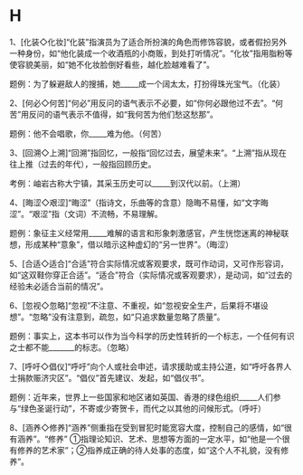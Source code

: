 # H

1、\[化装◇化妆\]“化装”指演员为了适合所扮演的角色而修饰容貌，或者假扮另外一种身份，如“他化装成一个收酒瓶的小商贩，到处打听情况”。“化妆”指用脂粉等使容貌美丽，如“她不化妆脸倒好看些，越化脸越难看了”。

题例：为了躲避敌人的搜捕，她\_\_\_\_\_成一个阔太太，打扮得珠光宝气。（化装）

2、\[何必◇何苦\]“何必”用反问的语气表示不必要，如“你何必跟他过不去”。“何苦”用反问的语气表示不值得，如“我何苦为他们愁这愁那”。

题例：他不会唱歌，你\_\_\_\_\_难为他。（何苦）

3、\[回溯◇上溯\]“回溯”指回忆，一般指“回忆过去，展望未来”。“上溯”指从现在往上推（过去的年代），一般指回顾历史。

考例：岫岩古称大宁镇，其采玉历史可以\_\_\_\_\_到汉代以前。（上溯）

4、\[晦涩◇艰涩\]“晦涩”（指诗文，乐曲等的含意）隐晦不易懂，如“文字晦涩”。“艰涩”指（文词）不流畅，不易理解。

题例：象征主义经常用\_\_\_\_\_难解的语言和形象刺激感官，产生恍惚迷离的神秘联想，形成某种“意象”，借以暗示这种虚幻的“另一世界”。（晦涩）

5、\[合适◇适合\]“合适”符合实际情况或客观要求，既可作动词，又可作形容词，如“这双鞋你穿正合适”。“适合”符合（实际情况或客观要求），是动词，如“过去的经验未必适合当前的情况”。

6、\[忽视◇忽略\]“忽视”不注意、不重视，如“忽视安全生产，后果将不堪设想”。“忽略”没有注意到，疏忽，如“只追求数量忽略了质量”。

题例：事实上，这本书可以作为当今科学的历史性转折的一个标志，一个任何有识之士都不能\_\_\_\_\_\_\_的标志。（忽略）

7、\[呼吁◇倡仪\]“呼吁”向个人或社会申述，请求援助或主持公道，如“呼吁各界人士捐款赈济灾区”。“倡仪”首先建议、发起，如“倡仪书”。

题例：近年来，世界上一些国家和地区诸如英国、香港的绿色组织\_\_\_\_\_人们参与“绿色圣诞行动”，不寄或少寄贺卡，而代之以其他的问候形式。（呼吁）

8、\[涵养◇修养\]“涵养”侧重指在受到冒犯时能宽容大度，控制自己的感情，如“很有涵养”。“修养” ①指理论知识、艺术、思想等方面的一定水平，如“他是一个很有修养的艺术家”；②指养成正确的待人处事的态度，如“这个人不礼貌，没有修养”。



